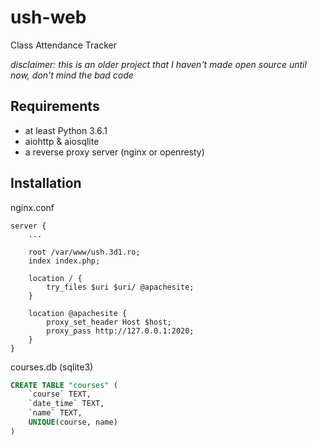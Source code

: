 # ush-web
 Class Attendance Tracker

_disclaimer: this is an older project that I haven't made open source until now, don't mind the bad code_
 
## Requirements
- at least Python 3.6.1
- aiohttp & aiosqlite
- a reverse proxy server (nginx or openresty)

## Installation
nginx.conf
```
server {
    ...

    root /var/www/ush.3d1.ro;
    index index.php;
	
    location / {
        try_files $uri $uri/ @apachesite;
    }
	
    location @apachesite {
        proxy_set_header Host $host;
        proxy_pass http://127.0.0.1:2020;
    }
}
```

courses.db (sqlite3)
```sql
CREATE TABLE "courses" (
    `course` TEXT,
    `date_time` TEXT,
    `name` TEXT,
    UNIQUE(course, name)
)
```

